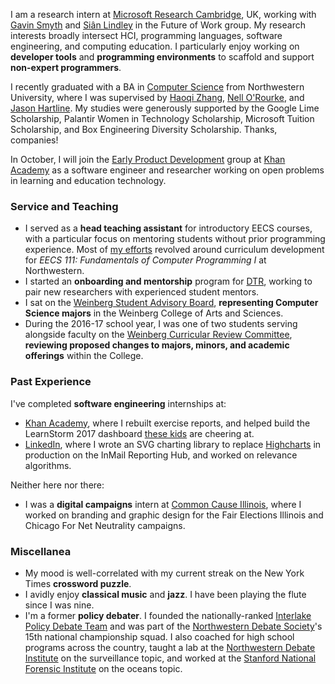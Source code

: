 I am a research intern at [Microsoft Research Cambridge](https://www.microsoft.com/en-us/research/lab/microsoft-research-cambridge/), UK, working with [Gavin Smyth](https://www.microsoft.com/en-us/research/people/gavinsmy/) and [Siân Lindley](https://www.microsoft.com/en-us/research/people/sianl/) in the Future of Work group. My research interests broadly intersect HCI, programming languages, software engineering, and computing education. I particularly enjoy working on **developer tools** and **programming environments** to scaffold and support **non-expert programmers**.

 I recently graduated with a BA in [Computer Science](http://eecs.northwestern.edu) from Northwestern University, where I was supervised by [Haoqi Zhang](http://users.eecs.northwestern.edu/~hq), [Nell O'Rourke](http://www.eleanorourke.com), and [Jason Hartline](https://sites.northwestern.edu/hartline/). My studies were generously supported by the Google Lime Scholarship, Palantir Women in Technology Scholarship, Microsoft Tuition Scholarship, and Box Engineering Diversity Scholarship. Thanks, companies!

In October, I will join the [Early Product Development](http://klr.tumblr.com) group at [Khan Academy](http://khanacademy.org) as a software engineer and researcher working on open problems in learning and education technology.

### Service and Teaching

- I served as a **head teaching assistant** for introductory EECS courses, with a particular focus on mentoring students without prior programming experience. Most of [my efforts](#teaching) revolved around curriculum development for *EECS 111: Fundamentals of Computer Programming I* at Northwestern.
- I started an **onboarding and mentorship** program for [DTR](http://dtr.northwestern.edu), working to pair new researchers with experienced student mentors.
- I sat on the [Weinberg Student Advisory Board](http://www.weinberg.northwestern.edu/undergraduate/enrichment-opportunities/sab/), **representing Computer Science majors** in the Weinberg College of Arts and Sciences.
- During the 2016-17 school year, I was one of two students serving alongside faculty on the [Weinberg Curricular Review Committee](https://www.weinberg.northwestern.edu/faculty/teaching-research-service/teaching-curriculum/curricular-committee-actions/#CRC), **reviewing proposed changes to majors, minors, and academic offerings** within the College.

### Past Experience

I've completed **software engineering** internships at:

- [Khan Academy](http://engineering.khanacademy.org/), where I rebuilt exercise reports, and helped build the LearnStorm 2017 dashboard [these kids](https://twitter.com/khanacademy/status/916413918347776000) are cheering at.
- [LinkedIn](https://engineering.linkedin.com/), where I wrote an SVG charting library to replace [Highcharts](https://www.highcharts.com/) in production on the InMail Reporting Hub, and worked on relevance algorithms.

<!-- Outside of my main undergraduate research, I served as a **research assistant** in the following groups: -->

<!-- - [Center for Connected Learning](http://ccl.northwestern.edu/) at Northwestern, directed by [Prof. Uri Wilensky](http://ccl.northwestern.edu/Uri.shtml). I developed extensions and implemented experimental Web Worker threading for [NetLogo Web](http://netlogoweb.org). -->
<!-- - [Early Childhood Cognition Lab](http://depts.washington.edu/eccl/) at the University of Washington, assisting [Prof. Jessica Sommerville](http://depts.washington.edu/eccl/people/)'s research into prosocial behavioral awareness during infancy. -->

Neither here nor there:

- I was a **digital campaigns** intern at [Common Cause Illinois](http://www.commoncause.org/states/illinois/about/?referrer=https://www.google.com/), where I worked on branding and graphic design for the Fair Elections Illinois and Chicago For Net Neutrality campaigns.

### Miscellanea

- My mood is well-correlated with my current streak on the New York Times **crossword puzzle**.
- I avidly enjoy **classical music** and **jazz**. I have been playing the flute since I was nine.
- I'm a former **policy debater**. I founded the nationally-ranked [Interlake Policy Debate Team](http://www.interlakedebate.org/) and was part of the [Northwestern Debate Society](https://www.communication.northwestern.edu/learn/student_activities/debate)'s 15th national championship squad. I also coached for high school programs across the country, taught a lab at the [Northwestern Debate Institute](https://nhsi.northwestern.edu/debate-division/) on the surveillance topic, and worked at the [Stanford National Forensic Institute](https://snfi.stanford.edu/) on the oceans topic.


